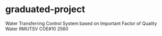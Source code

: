 # graduated-project
Water Transferring Control System based on Important Factor of Quality Water
RMUTSV COE#10
2560

